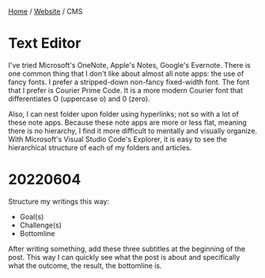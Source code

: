 [Home](../index.md) / [Website](index.md) / CMS

# Text Editor

I've tried Microsoft's OneNote, Apple's Notes, Google's Evernote. There is one common thing that I don't like about almost all note apps: the use of fancy fonts. I prefer a stripped-down non-fancy fixed-width font. The font that I prefer is Courier Prime Code. It is a more modern Courier font that differentiates O (uppercase o) and 0 (zero).

Also, I can nest folder upon folder using hyperlinks; not so with a lot of these note apps. Because these note apps are more or less flat, meaning there is no hierarchy, I find it more difficult to mentally and visually organize. With Microsoft's Visual Studio Code's Explorer, it is easy to see the hierarchical structure of each of my folders and articles.

# 20220604

Structure my writings this way:

* Goal(s)
* Challenge(s)
* Bottomline

After writing something, add these three subtitles at the beginning of the post. This way I can quickly see what the post is about and specifically what the outcome, the result, the bottomline is.